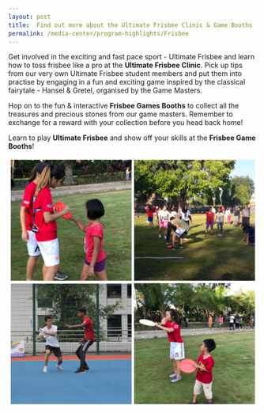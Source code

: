 ```yaml
---
layout: post
title:  Find out more about the Ultimate Frisbee Clinic & Game Booths
permalink: /media-center/program-highlights/Frisbee
---
```


Get involved in the exciting and fast pace sport - Ultimate Frisbee and learn how to toss frisbee like a pro at the **Ultimate Frisbee Clinic**. Pick up tips from our very own Ultimate Frisbee student members and put them into practise by engaging in a fun and exciting game inspired by the classical fairytale - Hansel & Gretel, organised by the Game Masters.  

Hop on to the fun & interactive **Frisbee Games Booths** to collect all the treasures and precious stones from our game masters.
Remember to exchange for a reward with your collection before you head back home!

Learn to play **Ultimate Frisbee** and show off your skills at the **Frisbee Game Booths**!

![](/images/Frisbee.jpg) 
